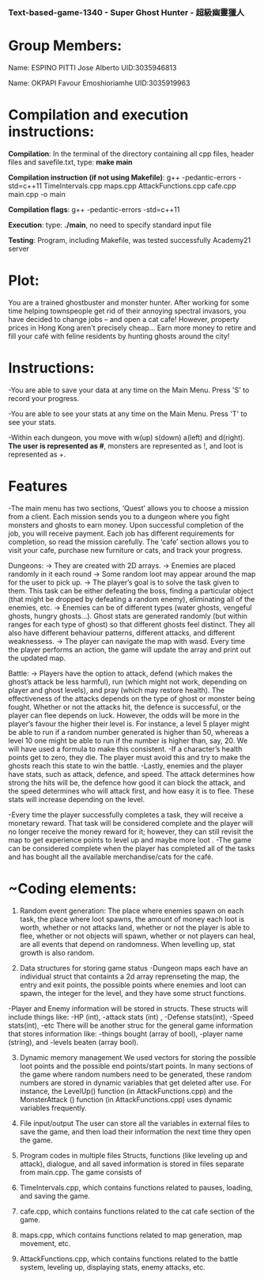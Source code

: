 ### Text-based-game-1340 - Super Ghost Hunter - 超級幽靈獵人

# Group Members:
Name: ESPINO PITTI Jose Alberto UID:3035946813

Name: OKPAPI Favour Emoshioriamhe UID:3035919963

# Compilation and execution instructions:

**Compilation**: In the terminal of the directory containing all cpp files, header files and savefile.txt, type: **make main**

**Compilation instruction (if not using Makefile)**: g++ -pedantic-errors -std=c++11 TimeIntervals.cpp maps.cpp AttackFunctions.cpp cafe.cpp main.cpp -o main

**Compilation flags**: g++ -pedantic-errors -std=c++11

**Execution**: type: **./main**, no need to specify standard input file

**Testing**: Program, including Makefile, was tested successfully Academy21 server


# Plot:
You are a trained ghostbuster and monster hunter. After working for some time helping townspeople get rid of their annoying spectral invasors, you have decided to change jobs – and open a cat cafe! However, property prices in Hong Kong aren't precisely cheap... Earn more money to retire and fill your café with feline residents by hunting ghosts around the city!



# Instructions:
-You are able to save your data at any time on the Main Menu. Press 'S' to record your progress.

-You are able to see your stats at any time on the Main Menu. Press 'T' to see your stats.

-Within each dungeon, you move with w(up) s(down) a(left) and d(right). **The user is represented as #**, monsters are represented as !, and loot is represented as +.





# Features 
-The main menu has two sections, ‘Quest’ allows you to choose a mission from a client. Each mission sends you to a dungeon where you fight monsters and ghosts to earn money. Upon successful completion of the job, you will receive payment. Each job has different requirements for completion, so read the mission carefully. 
The ‘cafe’ section allows you to visit your cafe, purchase new furniture or cats, and track your progress.


Dungeons: 
→ They are created with 2D arrays.
→ Enemies are placed randomly in it each round
→ Some random loot may appear around the map for the user to pick up.
→ The player’s goal is to solve the task given to them. This task can be either defeating the boss, finding a particular object (that might be dropped by defeating a random enemy), eliminating all of the enemies, etc. 
→ Enemies can be of different types (water ghosts, vengeful ghosts, hungry ghosts...). Ghost stats are generated randomly (but within ranges for each type of ghost) so that different ghosts feel distinct. They all also have different behaviour patterns, different attacks, and different weaknessess. 
→ The player can navigate the map with wasd. Every time the player performs an action, the game will update the array and print out the updated map. 


Battle:
→ Players have the option to attack, defend (which makes the ghost’s attack be less harmful), run (which might not work, depending on player and ghost levels), and pray (which may restore health). 
The effectiveness of the attacks depends on the type of ghost or monster being fought. 
Whether or not the attacks hit, the defence is successful, or the player can flee depends on luck. However, the odds will be more in the player’s favour the higher their level is. For instance, a level 5 player might be able to run if a random number generated is higher than 50, whereas a level 10 one might be able to run if the number is higher than, say, 20. We will have used a formula to make this consistent. 
-If a character’s health points get to zero, they die. The player must avoid this and try to make the ghosts reach this state to win the battle. 
-Lastly, enemies and the player have stats, such as attack, defence, and speed. The attack determines how strong the hits will be, the defence how good it can block the attack, and the speed determines who will attack first, and how easy it is to flee. These stats will increase depending on the level.


-Every time the player successfully completes a task, they will receive a monetary reward. That task will be considered complete and the player will no longer receive the money reward for it; however, they can still revisit the map to get experience points to level up and maybe more loot . 
-The game can be considered complete when the player has completed all of the tasks and has bought all the available merchandise/cats for the café.



# ~Coding elements:
1. Random event generation:
The place where enemies spawn on each task, the place where loot spawns, the amount of money each loot is worth, whether or not attacks land, whether or not the player is able to flee, whether or not objects will spawn, whether or not players can heal, are all events that depend on randomness. 
When levelling up, stat growth is also random.

2. Data structures for storing game status
-Dungeon maps each have an individual struct that containts a 2d array reprenseting the map, the entry and exit points, the possible points where enemies and loot can spawn, the integer for the level, and they have some struct functions. 

-Player and Enemy information will be stored in structs. These structs will include things like:
-HP (int),
-attack stats (int) ,
-Defense stats(int),
-Speed stats(int),
-etc
There will be another struc for the general game information that stores information like:
-things bought (array of bool),
-player name (string), and
-levels beaten (array bool).


3. Dynamic memory management
We used vectors for storing the possible loot points and the possible end points/start points.
In many sections of the game where random numbers need to be generated, these random numbers are stored in dynamic variables that get deleted after use.
For instance, the LevelUp() function (in AttackFunctions.cpp) and the MonsterAttack () function (in AttackFunctions.cpp) uses dynamic variables frequently.


4. File input/output
The user can store all the variables in external files to save the game, and then load their information the next time they open the game.


5. Program codes in multiple files
Structs, functions (like leveling up and attack), dialogue, and all saved information is stored in files separate from main.cpp.
The game consists of 
1. TimeIntervals.cpp, which contains functions related to pauses, loading, and saving the game.
2. cafe.cpp, which contains functions related to the cat cafe section of the game.
3. maps.cpp, which contains functions related to map generation, map movement, etc.
4. AttackFunctions.cpp, which contains functions related to the battle system, leveling up, displaying stats, enemy attacks, etc.

 


